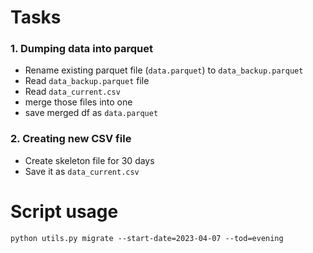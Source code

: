 # Tasks
### 1. Dumping data into parquet
- Rename existing parquet file (`data.parquet`) to `data_backup.parquet`
- Read `data_backup.parquet` file
- Read `data_current.csv`
- merge those files into one
- save merged df as `data.parquet`
### 2. Creating new CSV file
- Create skeleton file for 30 days
- Save it as `data_current.csv`

# Script usage

```shell
python utils.py migrate --start-date=2023-04-07 --tod=evening
```
